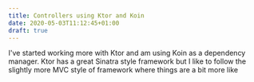 ```yaml
---
title: Controllers using Ktor and Koin
date: 2020-05-03T11:12:45+01:00
draft: true
---
```


I've started working more with Ktor and am using Koin as a dependency manager. Ktor has a great Sinatra style framework but I like to follow the slightly more MVC style of framework where things are a bit more like  
